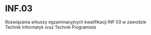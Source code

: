 # INF.03
Rozwiązania arkuszy egzaminacyjnych kwalifikacji INF 03 w zawodzie Technik Informatyk oraz Technik Programista
